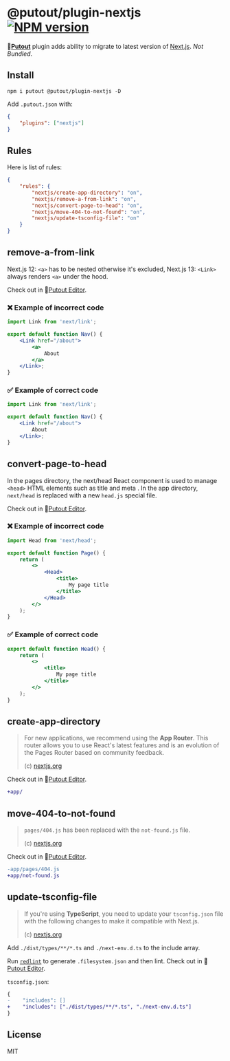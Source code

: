 # @putout/plugin-nextjs [![NPM version][NPMIMGURL]][NPMURL]

[NPMIMGURL]: https://img.shields.io/npm/v/@putout/plugin-nextjs.svg?style=flat&longCache=true
[NPMURL]: https://npmjs.org/package/@putout/plugin-nextjs "npm"

🐊[**Putout**](https://github.com/coderaiser/putout) plugin adds ability to migrate to latest version of [Next.js](https://beta.nextjs.org/docs/upgrade-guide#migrating-from-pages-to-app). *Not Bundled*.

## Install

```
npm i putout @putout/plugin-nextjs -D
```

Add `.putout.json` with:

```json
{
    "plugins": ["nextjs"]
}
```

## Rules

Here is list of rules:

```json
{
    "rules": {
        "nextjs/create-app-directory": "on",
        "nextjs/remove-a-from-link": "on",
        "nextjs/convert-page-to-head": "on",
        "nextjs/move-404-to-not-found": "on",
        "nextjs/update-tsconfig-file": "on"
    }
}
```

## remove-a-from-link

Next.js 12: `<a>` has to be nested otherwise it's excluded, Next.js 13: `<Link>` always renders `<a>` under the hood.

Check out in 🐊[Putout Editor](https://putout.cloudcmd.io/#/gist/261a315b2f1660be26f27229b9ac62b4/87b0ba6f123ef0fb7aa3e89b5fee33beedea83fe).

### ❌ Example of incorrect code

```jsx
import Link from 'next/link';

export default function Nav() {
    <Link href="/about">
        <a>
            About
        </a>
    </Link>;
}
```

### ✅ Example of correct code

```jsx
import Link from 'next/link';

export default function Nav() {
    <Link href="/about">
        About
    </Link>;
}
```

## convert-page-to-head

In the pages directory, the next/head React component is used to manage `<head>` HTML elements such as title and meta . In the app directory, `next/head` is replaced with a new `head.js` special file.

Check out in 🐊[Putout Editor](https://putout.cloudcmd.io/#/gist/81a2a85e4550ba4cddc688fef9570f7a/6aa066348a6124a7a6681f46105586acbeb9eb65).

### ❌ Example of incorrect code

```jsx
import Head from 'next/head';

export default function Page() {
    return (
        <>
            <Head>
                <title>
                    My page title
                </title>
            </Head>
        </>
    );
}
```

### ✅ Example of correct code

```jsx
export default function Head() {
    return (
        <>
            <title>
                My page title
            </title>
        </>
    );
}
```

## create-app-directory

> For new applications, we recommend using the **App Router**. This router allows you to use React's latest features and is an evolution of the Pages Router based on community feedback.
>
> (c) [nextjs.org](https://nextjs.org/docs/app/building-your-application/upgrading/app-router-migration)

Check out in 🐊[Putout Editor](https://putout.cloudcmd.io/#/gist/fe8ac935f041f836191cb90aa861d8ac/2f80e09719302e98b661b8c1594b07b039e86863).

```diff
+app/
```

## move-404-to-not-found

> `pages/404.js` has been replaced with the `not-found.js` file.
>
> (c) [nextjs.org](https://nextjs.org/docs/app/building-your-application/upgrading/app-router-migration)

Check out in 🐊[Putout Editor](https://putout.cloudcmd.io/#/gist/9ac3f7f910bc13e48097c7a5411908b9/5e81896d24186364302f8967637e998df7e8b755).

```diff
-app/pages/404.js
+app/not-found.js
```

## update-tsconfig-file

> If you're using **TypeScript**, you need to update your `tsconfig.json` file with the following changes to make it compatible with Next.js.
>
> (c) [nextjs.org](https://nextjs.org/docs/app/building-your-application/upgrading/from-vite)

Add `./dist/types/**/*.ts` and `./next-env.d.ts` to the include array.

Run [`redlint`](https://github.com/putoutjs/redlint#readme) to generate `.filesystem.json` and then lint.
Check out in 🐊[Putout Editor](https://putout.cloudcmd.io/#/gist/9ee63542b7a7d70fce8e0739524e5301/74139f2bd98e29dea40c99708f509976201ffb4f).

`tsconfig.json`:

```diff
{
-    "includes": []
+    "includes": ["./dist/types/**/*.ts", "./next-env.d.ts"]
}
```

## License

MIT
